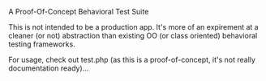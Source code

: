 A Proof-Of-Concept Behavioral Test Suite

This is not intended to be a production app. It's more of an expirement at a cleaner (or not) abstraction than existing OO (or class oriented) behavioral testing frameworks.

For usage, check out test.php (as this is a proof-of-concept, it's not really documentation ready)...